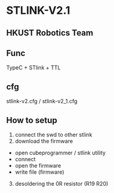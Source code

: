 # STLINK-V2.1
## HKUST Robotics Team
## Func
TypeC + STlink + TTL

## cfg
stlink-v2.cfg / stlink-v2_1.cfg

## How to setup
1. connect the swd to other stlink
2. download the firmware
  - open cubeprogrammer / stlink utility
  - connect
  - open the firmware
  - write file (firmware)  
3. desoldering the 0R resistor (R19 R20)
